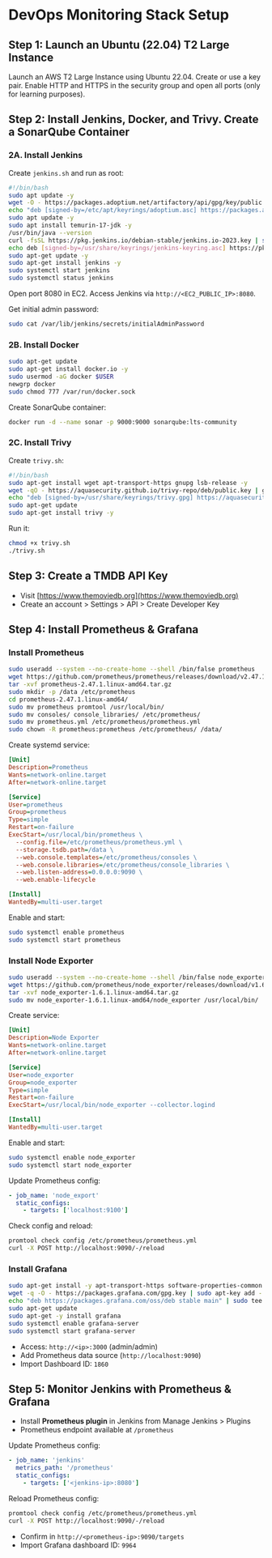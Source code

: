 # DevOps Monitoring Stack Setup

## Step 1: Launch an Ubuntu (22.04) T2 Large Instance

Launch an AWS T2 Large Instance using Ubuntu 22.04. Create or use a key pair. Enable HTTP and HTTPS in the security group and open all ports (only for learning purposes).

## Step 2: Install Jenkins, Docker, and Trivy. Create a SonarQube Container

### 2A. Install Jenkins

Create `jenkins.sh` and run as root:

```bash
#!/bin/bash
sudo apt update -y
wget -O - https://packages.adoptium.net/artifactory/api/gpg/key/public | tee /etc/apt/keyrings/adoptium.asc
echo "deb [signed-by=/etc/apt/keyrings/adoptium.asc] https://packages.adoptium.net/artifactory/deb $(awk -F= '/^VERSION_CODENAME/{print$2}' /etc/os-release) main" | tee /etc/apt/sources.list.d/adoptium.list
sudo apt update -y
sudo apt install temurin-17-jdk -y
/usr/bin/java --version
curl -fsSL https://pkg.jenkins.io/debian-stable/jenkins.io-2023.key | sudo tee /usr/share/keyrings/jenkins-keyring.asc > /dev/null
echo deb [signed-by=/usr/share/keyrings/jenkins-keyring.asc] https://pkg.jenkins.io/debian-stable binary/ | sudo tee /etc/apt/sources.list.d/jenkins.list > /dev/null
sudo apt-get update -y
sudo apt-get install jenkins -y
sudo systemctl start jenkins
sudo systemctl status jenkins
```

Open port 8080 in EC2. Access Jenkins via `http://<EC2_PUBLIC_IP>:8080`.

Get initial admin password:

```bash
sudo cat /var/lib/jenkins/secrets/initialAdminPassword
```

### 2B. Install Docker

```bash
sudo apt-get update
sudo apt-get install docker.io -y
sudo usermod -aG docker $USER
newgrp docker
sudo chmod 777 /var/run/docker.sock
```

Create SonarQube container:

```bash
docker run -d --name sonar -p 9000:9000 sonarqube:lts-community
```

### 2C. Install Trivy

Create `trivy.sh`:

```bash
#!/bin/bash
sudo apt-get install wget apt-transport-https gnupg lsb-release -y
wget -qO - https://aquasecurity.github.io/trivy-repo/deb/public.key | gpg --dearmor | sudo tee /usr/share/keyrings/trivy.gpg > /dev/null
echo "deb [signed-by=/usr/share/keyrings/trivy.gpg] https://aquasecurity.github.io/trivy-repo/deb $(lsb_release -sc) main" | sudo tee -a /etc/apt/sources.list.d/trivy.list
sudo apt-get update
sudo apt-get install trivy -y
```

Run it:

```bash
chmod +x trivy.sh
./trivy.sh
```

## Step 3: Create a TMDB API Key

- Visit [https://www.themoviedb.org](https://www.themoviedb.org)
- Create an account > Settings > API > Create Developer Key

## Step 4: Install Prometheus & Grafana

### Install Prometheus

```bash
sudo useradd --system --no-create-home --shell /bin/false prometheus
wget https://github.com/prometheus/prometheus/releases/download/v2.47.1/prometheus-2.47.1.linux-amd64.tar.gz
tar -xvf prometheus-2.47.1.linux-amd64.tar.gz
sudo mkdir -p /data /etc/prometheus
cd prometheus-2.47.1.linux-amd64/
sudo mv prometheus promtool /usr/local/bin/
sudo mv consoles/ console_libraries/ /etc/prometheus/
sudo mv prometheus.yml /etc/prometheus/prometheus.yml
sudo chown -R prometheus:prometheus /etc/prometheus/ /data/
```

Create systemd service:

```ini
[Unit]
Description=Prometheus
Wants=network-online.target
After=network-online.target

[Service]
User=prometheus
Group=prometheus
Type=simple
Restart=on-failure
ExecStart=/usr/local/bin/prometheus \
  --config.file=/etc/prometheus/prometheus.yml \
  --storage.tsdb.path=/data \
  --web.console.templates=/etc/prometheus/consoles \
  --web.console.libraries=/etc/prometheus/console_libraries \
  --web.listen-address=0.0.0.0:9090 \
  --web.enable-lifecycle

[Install]
WantedBy=multi-user.target
```

Enable and start:

```bash
sudo systemctl enable prometheus
sudo systemctl start prometheus
```

### Install Node Exporter

```bash
sudo useradd --system --no-create-home --shell /bin/false node_exporter
wget https://github.com/prometheus/node_exporter/releases/download/v1.6.1/node_exporter-1.6.1.linux-amd64.tar.gz
tar -xvf node_exporter-1.6.1.linux-amd64.tar.gz
sudo mv node_exporter-1.6.1.linux-amd64/node_exporter /usr/local/bin/
```

Create service:

```ini
[Unit]
Description=Node Exporter
Wants=network-online.target
After=network-online.target

[Service]
User=node_exporter
Group=node_exporter
Type=simple
Restart=on-failure
ExecStart=/usr/local/bin/node_exporter --collector.logind

[Install]
WantedBy=multi-user.target
```

Enable and start:

```bash
sudo systemctl enable node_exporter
sudo systemctl start node_exporter
```

Update Prometheus config:

```yaml
- job_name: 'node_export'
  static_configs:
    - targets: ['localhost:9100']
```

Check config and reload:

```bash
promtool check config /etc/prometheus/prometheus.yml
curl -X POST http://localhost:9090/-/reload
```

### Install Grafana

```bash
sudo apt-get install -y apt-transport-https software-properties-common
wget -q -O - https://packages.grafana.com/gpg.key | sudo apt-key add -
echo "deb https://packages.grafana.com/oss/deb stable main" | sudo tee -a /etc/apt/sources.list.d/grafana.list
sudo apt-get update
sudo apt-get -y install grafana
sudo systemctl enable grafana-server
sudo systemctl start grafana-server
```

- Access: `http://<ip>:3000` (admin/admin)
- Add Prometheus data source (`http://localhost:9090`)
- Import Dashboard ID: `1860`

## Step 5: Monitor Jenkins with Prometheus & Grafana

- Install **Prometheus plugin** in Jenkins from Manage Jenkins > Plugins
- Prometheus endpoint available at `/prometheus`

Update Prometheus config:

```yaml
- job_name: 'jenkins'
  metrics_path: '/prometheus'
  static_configs:
    - targets: ['<jenkins-ip>:8080']
```

Reload Prometheus config:

```bash
promtool check config /etc/prometheus/prometheus.yml
curl -X POST http://localhost:9090/-/reload
```

- Confirm in `http://<prometheus-ip>:9090/targets`
- Import Grafana dashboard ID: `9964`
